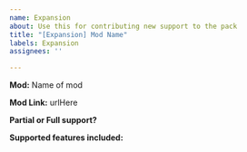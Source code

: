 ```yaml
---
name: Expansion
about: Use this for contributing new support to the pack
title: "[Expansion] Mod Name"
labels: Expansion
assignees: ''

---
```


**Mod:**
Name of mod

**Mod Link:**
urlHere

**Partial or Full support?**

**Supported features included:**
